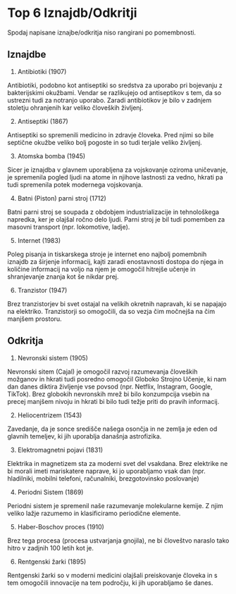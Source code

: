 # Top 6 Iznajdb/Odkritji

Spodaj napisane iznajbe/odkritja niso rangirani po pomembnosti.

## Iznajdbe

1. Antibiotiki (1907)

Antibiotiki, podobno kot antiseptiki so sredstva za uporabo pri bojevanju z bakterijskimi okužbami. Vendar se razlikujejo od antiseptikov s tem, da so ustrezni tudi za notranjo uporabo. Zaradi antibiotikov je bilo v zadnjem stoletju ohranjenih kar veliko človeških življenj.

2. Antiseptiki (1867)

Antiseptiki so spremenili medicino in zdravje človeka. Pred njimi so bile septične okužbe veliko bolj pogoste in so tudi terjale veliko življenj.

3. Atomska bomba (1945) 

Sicer je iznajdba v glavnem uporabljena za vojskovanje oziroma uničevanje, je spremenila pogled ljudi na atome in njihove lastnosti za vedno, hkrati pa tudi spremenila potek modernega vojskovanja.

4.  Batni (Piston) parni stroj (1712) 

Batni parni stroj se soupada z obdobjem industrializacije in tehnološkega napredka, ker je olajšal ročno delo ljudi. Parni stroj je bil tudi pomemben za masovni transport (npr. lokomotive, ladje).

5. Internet (1983)

Poleg pisanja in tiskarskega stroje je internet eno najbolj pomembnih iznajdb za širjenje informacij, kajti zaradi enostavnosti dostopa do njega in količine informacij na voljo na njem je omogočil hitrejše učenje in shranjevanje znanja kot še nikdar prej.

6. Tranzistor (1947)

Brez tranzistorjev bi svet ostajal na velikih okretnih napravah, ki se napajajo na elektriko. Tranzistorji so omogočili, da so vezja čim močnejša na čim manjšem prostoru.

## Odkritja

1. Nevronski sistem (1905)

Nevronski sitem (Cajal) je omogočil razvoj razumevanja človeških možganov in hkrati tudi posredno omogočil Globoko Strojno Učenje, ki nam dan danes diktira življenje vse povsod (npr. Netflix, Instagram, Google, TikTok). Brez globokih nevronskih mrež bi bilo konzumpcija vsebin na precej manjšem nivoju in hkrati bi bilo tudi težje priti do pravih informacij.

2. Heliocentrizem (1543)

Zavedanje, da je sonce središče našega osončja in ne zemlja je eden od glavnih temeljev, ki jih uporablja današnja astrofizika.

3. Elektromagnetni pojavi (1831)

Elektrika in magnetizem sta za moderni svet del vsakdana. Brez elektrike ne bi morali imeti mariskatere naprave, ki jo uporabljamo vsak dan (npr. hladilniki, mobilni telefoni, računalniki, brezgotovinsko poslovanje)

4. Periodni Sistem (1869)

Periodni sistem je spremenil naše razumevanje molekularne kemije. Z njim veliko lažje razumemo in klasificiramo periodične elemente.

5. Haber-Boschov proces (1910)

Brez tega procesa (procesa ustvarjanja gnojila), ne bi človeštvo naraslo tako hitro v zadjnih 100 letih kot je.

6. Rentgenski žarki (1895)

Rentgenski žarki so v moderni medicini olajšali preiskovanje človeka in s tem omogočili innovacije na tem področju, ki jih uporabljamo še danes.
